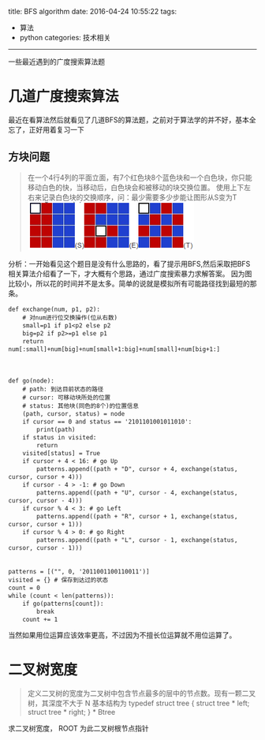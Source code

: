 title: BFS algorithm
date: 2016-04-24 10:55:22
tags:
- 算法
- python
categories: 技术相关

---

一些最近遇到的广度搜索算法题

<!-- more -->

# 几道广度搜索算法
最近在看算法然后就看见了几道BFS的算法题，之前对于算法学的并不好，基本全忘了，正好用着复习一下

## 方块问题

> 在一个4行4列的平面立面，有7个红色块8个蓝色块和一个白色块，你只能移动白色的快，当移动后，白色块会和被移动的块交换位置。
使用上下左右来记录白色块的交换顺序，问：最少需要多少步能让图形从S变为T
![算法图片](/img/algorithm.jpg)

分析：一开始看见这个题目是没有什么思路的，看了提示用BFS,然后采取把BFS相关算法介绍看了一下，才大概有个思路，通过广度搜索暴力求解答案。
因为图比较小，所以花的时间并不是太多。简单的说就是模拟所有可能路径找到最短的那条。
```
def exchange(num, p1, p2):
    # 对num进行位交换操作(位从右数)
    small=p1 if p1<p2 else p2
    big=p2 if p2>=p1 else p1
    return num[:small]+num[big]+num[small+1:big]+num[small]+num[big+1:]
  


def go(node):
    # path: 到达目前状态的路径
    # cursor: 可移动块所处的位置
    # status: 其他块(同色的8个)的位置信息
    (path, cursor, status) = node
    if cursor == 0 and status == '2101101001011010':
        print(path)
    if status in visited:
        return
    visited[status] = True
    if cursor + 4 < 16: # go Up
        patterns.append((path + "D", cursor + 4, exchange(status, cursor, cursor + 4)))
    if cursor - 4 > -1: # go Down
        patterns.append((path + "U", cursor - 4, exchange(status, cursor, cursor - 4)))
    if cursor % 4 < 3: # go Left
        patterns.append((path + "R", cursor + 1, exchange(status, cursor, cursor + 1)))
    if cursor % 4 > 0: # go Right
        patterns.append((path + "L", cursor - 1, exchange(status, cursor, cursor - 1)))


patterns = [("", 0, '2011001100110011')]
visited = {} # 保存到达过的状态
count = 0
while (count < len(patterns)):
    if go(patterns[count]):
        break
    count += 1

```
当然如果用位运算应该效率更高，不过因为不擅长位运算就不用位运算了。

# 二叉树宽度

> 定义二叉树的宽度为二叉树中包含节点最多的层中的节点数。现有一颗二叉树，其深度不大于 N 
基本结构为 
typedef struct tree 
{ 
struct tree * left; 
struct tree * right; 
} * Btree 

求二叉树宽度， ROOT 为此二叉树根节点指针 
